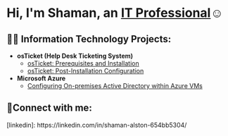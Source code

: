 <h1>Hi, I'm Shaman, an <a href="https://linkedin.com/in/shaman-alston-654bb5304/">IT Professional</a>☺</h1>

<h2>👨‍💻 Information Technology Projects:</h2>

- <b>osTicket (Help Desk Ticketing System)</b>
  - [osTicket: Prerequisites and Installation](https://github.com/shamanealston/osticket-prereqs)
  - [osTicket: Post-Installation Configuration](https://github.com/shamanealston/post-install-config)
- <b>Microsoft Azure</b>
  - [Configuring On-premises Active Directory within Azure VMs](https://github.com/shamanealston/configure-ad)
 

<h2>🤳Connect with me:</h2>
[linkedin]: https://linkedin.com/in/shaman-alston-654bb5304/
